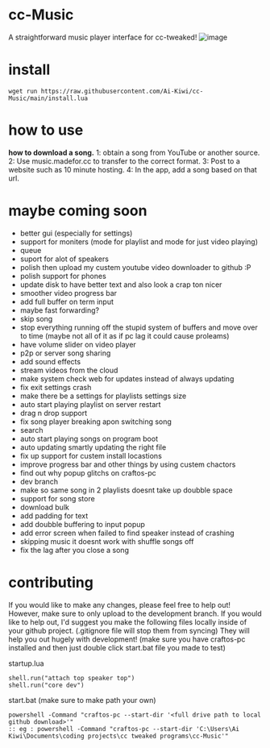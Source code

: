# cc-Music
A straightforward music player interface for cc-tweaked!
![image](https://user-images.githubusercontent.com/66819523/166130505-92a65608-0f24-42b0-8a18-f06a8e3ada70.png)



# install
  
```
wget run https://raw.githubusercontent.com/Ai-Kiwi/cc-Music/main/install.lua
```  
# how to use  
  
**how to download a song.**
1: obtain a song from YouTube or another source.
2: Use music.madefor.cc to transfer to the correct format.
3: Post to a website such as 10 minute hosting.
4: In the app, add a song based on that url.
    
# maybe coming soon
 - better gui (especially for settings)
 - support for moniters (mode for playlist and mode for just video playing)
 - queue
 - suport for alot of speakers
 - polish then upload my custem youtube video downloader to github :P
 - polish support for phones
 - update disk to have better text and also look a crap ton nicer
 - smoother video progress bar
 - add full buffer on term input
 - maybe fast forwarding?
 - skip song
 - stop everything running off the stupid system of buffers and move over to time (maybe not all of it as if pc lag it could cause proleams)
 - have volume slider on video player
 - p2p or server song sharing
 - add sound effects
 - stream videos from the cloud
 - make system check web for updates instead of always updating
 - fix exit settings crash
 - make there be a settings for playlists settings size
 - auto start playing playlist on server restart
 - drag n drop support
 - fix song player breaking apon switching song
 - search
 - auto start playing songs on program boot
 - auto updating smartly updating the right file
 - fix up support for custem install locastions
 - improve progress bar and other things by using custem chactors
 - find out why popup glitchs on craftos-pc
 - dev branch
 - make so same song in 2 playlists doesnt take up doubble space
 - support for song store
 - download bulk
 - add padding for text
 - add doubble buffering to input popup
 - add error screen when failed to find speaker instead of crashing
 - skipping music it doesnt work with shuffle songs off
 - fix the lag after you close a song

# contributing
If you would like to make any changes, please feel free to help out! However, make sure to only upload to the development branch.
If you would like to help out, I'd suggest you make the following files locally inside of your github project. (.gitignore file will stop them from syncing) They will help you out hugely with development! (make sure you have craftos-pc installed and then just double click start.bat file you made to test)

startup.lua
```
shell.run("attach top speaker top")
shell.run("core dev")
```

start.bat (make sure to make path your own)
```
powershell -Command "craftos-pc --start-dir '<full drive path to local github download>'"
:: eg : powershell -Command "craftos-pc --start-dir 'C:\Users\Ai Kiwi\Documents\coding projects\cc tweaked programs\cc-Music'"
```
